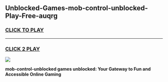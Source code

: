 
## Unblocked-Games-mob-control-unblocked-Play-Free-auqrg
<h3>
<a href="https://premium76.site?title=mob-control-unblocked&ref=19M">CLICK TO PLAY</a></h3>
<hr>

<h3>
<a href="https://premium76.site?title=mob-control-unblocked&ref=19M">CLICK 2 PLAY</a>
  
</h3>

<a href="https://premium76.site?title=mob-control-unblocked&ref=19M"><img src="https://clearcache.store/games.png"></a>


**mob-control-unblocked games unblocked: Your Gateway to Fun and Accessible Online Gaming**
